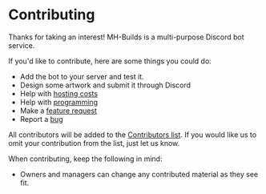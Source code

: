 # Contributing

Thanks for taking an interest! MH-Builds is a multi-purpose Discord bot service.

If you'd like to contribute, here are some things you could do:

- Add the bot to your server and test it.
- Design some artwork and submit it through Discord
- Help with [hosting costs](https://ko-fi.com/axsLeaf)
- Help with [programming](https://github.com/MoonieGZ/TwoMoons/tree/main/TwoMoons)
- Make a [feature request](https://github.com/MoonieGZ/TwoMoons/issues/new/choose)
- Report a [bug](https://github.com/MoonieGZ/TwoMoons/issues/new/choose)

All contributors will be added to the [Contributors list](https://github.com/MoonieGZ/TwoMoons#contributors). If you would like us to omit your contribution from the list, just let us know.

When contributing, keep the following in mind:

- Owners and managers can change any contributed material as they see fit.
